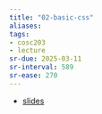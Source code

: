 ```yaml
---
title: "02-basic-css"
aliases: 
tags: 
- cosc203
- lecture
sr-due: 2025-03-11
sr-interval: 589
sr-ease: 270
---
```


- [slides](https://blackboard.otago.ac.nz/bbcswebdav/pid-2963251-dt-content-rid-18931782_1/courses/COSC203_S2DNI_2022/COSC203_lecture2%281%29.pdf)


